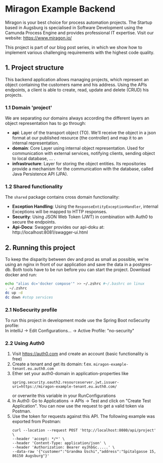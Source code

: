# Miragon Example Backend
Miragon is your best choice for process automation projects. The Startup based in Augsburg is specialised in Software Development using the Camunda Process Engine and provides professional IT expertise. Visit our website: https://www.miragon.io/ </br>

This project is part of our blog post series, in which we show how to implement various challenging requirements with the highest code quality.

## 1. Project structure
This backend application allows managing projects, which represent an object containing the customers name and his address. 
Using the APIs endpoints, a client is able to create, read, update and delete (CRUD) his projects.

### 1.1 Domain 'project'
We are separating our domains always according the different layers an object representation has to go through:
- **api**: Layer of the transport object (TO). We'll receive the object in a json format at our published resource (the controller) and map it to an internal representation.
- **domain**: Core Layer using internal object representation. Used for communication with external services, notifying clients, sending object to local database, ... .
- **infrastructure**: Layer for storing the object entities. Its repositories provide a mechanism for the communication with the database, called Java Persistence API (JPA).

### 1.2 Shared functionality
The `shared` package contains cross domain functionality:
- **Exception Handling**: Using the `ResponseEntityExceptionHandler`, internal Exceptions will be mapped to HTTP responses.
- **Security**: Using JSON Web Token (JWT) in combination with Auth0 to secure the endpoints.
- **Api-Docu**: Swagger provides our api-doku at: http://localhost:8081/swagger-ui.html

## 2. Running this project
To keep the disparity between dev and prod as small as possible, we're using an nginx in front of our application and save the data in a postgres-db.
Both tools have to be run before you can start the project. Download docker and run:
```bash
echo "alias dc='docker compose'" >> ~/.zshrc #~/.bashrc on linux
. ~/.zshrc
dc up -d
dc down #stop services
```

### 2.1 NoSecurity profile
To run this project in development mode use the Spring Boot noSecurity profile: </br>
In intelliJ -> Edit Configurations... -> Active Profile: "no-security"

### 2.2 Using Auth0
1. Visit https://auth0.com and create an account (basic functionality is free)
1. Create a tenant and get its domain: f.ex. `miragon-example-tenant.eu.auth0.com`
1. Ether set your auth0-domain in application-properties like
   ```
   spring.security.oauth2.resourceserver.jwt.issuer-uri=https://miragon-example-tenant.eu.auth0.com/
   ```
   or overwrite this variable in your RunConfigurations
1. In Auth0: Go to Applications -> APIs -> Test and click on "Create Test Application". You can now use the request to get a valid token via Postman.
1. Use the token for requests against this API. The following example was exported from Postman:
    ```
   curl --location --request POST 'http://localhost:8080/api/project' \
    --header 'accept: */*' \
    --header 'Content-Type: application/json' \
    --header 'Authorization: Bearer eyJhbGc.....' \
    --data-raw '{"customer":"Grandma Uschi","address":"Spitalgasse 15, 86150 Augsburg"}'
   ```
